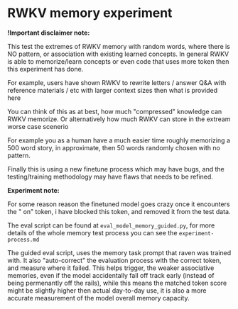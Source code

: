 # RWKV memory experiment

**!Important disclaimer note:** 

This test the extremes of RWKV memory with random words, where there is NO pattern, or association with existing learned concepts. In general RWKV is able to memorize/learn concepts or even code that uses more token then this experiment has done. 

For example, users have shown RWKV to rewrite letters / answer Q&A with reference materials / etc with larger context sizes then what is provided here

You can think of this as at best, how much "compressed" knowledge can RWKV memorize. Or alternatively how much RWKV can store in the extream worse case scenerio

For example you as a human have a much easier time roughly memorizing a 500 word story, in approximate, then 50 words randomly chosen with no pattern.

Finally this is using a new finetune process which may have bugs, and the testing/training methodology may have flaws that needs to be refined.

**Experiment note:**

For some reason reason the finetuned model goes crazy once it encounters the " on" token, i have blocked this token, and removed it from the test data.

The eval script can be found at `eval_model_memory_guided.py`, for more details of the whole memory test process you can see the `experiment-process.md`

The guided eval script, uses the memory task prompt that raven was trained with. It also "auto-correct" the evaluation process with the correct token, and measure where it failed.
This helps trigger, the weaker associative memories, even if the model accidentally fall off track early (instead of being permenantly off the rails), while this means the matched token score might be slightly higher then actual day-to-day use, it is also a more accurate measurement of the model overall memory capacity.
